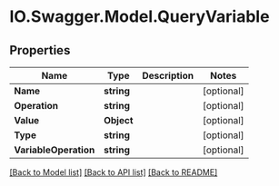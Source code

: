 # IO.Swagger.Model.QueryVariable
## Properties

Name | Type | Description | Notes
------------ | ------------- | ------------- | -------------
**Name** | **string** |  | [optional] 
**Operation** | **string** |  | [optional] 
**Value** | **Object** |  | [optional] 
**Type** | **string** |  | [optional] 
**VariableOperation** | **string** |  | [optional] 

[[Back to Model list]](../README.md#documentation-for-models) [[Back to API list]](../README.md#documentation-for-api-endpoints) [[Back to README]](../README.md)

